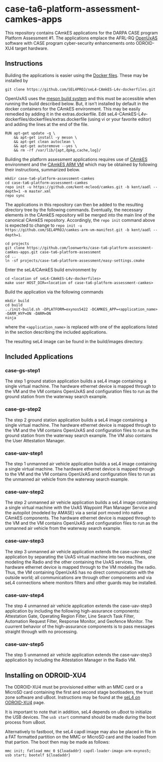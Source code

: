 # case-ta6-platform-assessment-camkes-apps

This repository contains CAmkES applications for the DARPA CASE program Platform Assessment #1.  The applications emplace
the AFRL-RQ [OpenUxAS](https://github.com/afrl-rq/OpenUxAS) software with CASE program cyber-security enhancements onto
ODROID-XU4 target hardware.

## Instructions

Building the applications is easier using the [Docker files](https://docs.sel4.systems/projects/dockerfiles/).
These may be installed by

~~~
git clone https://github.com/SEL4PROJ/seL4-CAmkES-L4v-dockerfiles.git
~~~

OpenUxAS uses the [meson build system](https://mesonbuild.com/) and this must be accessible when running the build
described below.  But, it isn't installed by default in the docker containers for the CAmkES environment.  This may be
easily remedied by adding it in the extras.dockerfile.  Edit seL4-CAmkES-L4v-dockerfiles/dockerfiles/extras.dockerfile (using vi or
your favorite editor) and adding the lines at the end of the file.

~~~
RUN apt-get update -q \
    && apt-get install -y meson \
    && apt-get clean autoclean \
    && apt-get autoremove --yes \
    && rm -rf /var/lib/{apt,dpkg,cache,log}/
~~~

Building the platform assessment applications requires use of [CAmkES](https://docs.sel4.systems/projects/camkes/)
environment and the [CAmkES ARM VM](https://docs.sel4.systems/projects/camkes-arm-vm/) which may be obtained by
following their instructions, summarized below.

~~~
mkdir case-ta6-platform-assessment-camkes
cd case-ta6-platform-assessment-camkes
repo init -u https://github.com/kent-mcleod/camkes.git -b kent/aadl --depth=1 -m master.xml
repo sync
~~~

The applications in this repository can then be added to the resulting directory tree by the following commands.
Eventually, the necessary elements in the CAmkES repository will be merged into the main line of the canonical
CAmkES repository.  Accordingly, the `repo init` command above is expected to change to
`repo init -u https://github.com/SEL4PROJ/camkes-arm-vm-manifest.git -b kent/aadl --depth=1`.

~~~
cd projects
git clone https://github.com/loonwerks/case-ta6-platform-assessment-camkes-apps.git case-ta6-platform-assessment
cd ..
ln -sf projects/case-ta6-platform-assessment/easy-settings.cmake
~~~

Enter the seL4/CAmkES build environment by

~~~
cd <location of seL4-CAmkES-L4v-dockerfiles>
make user HOST_DIR=<location of case-ta6-platform-assessment-camkes>
~~~

Build the application via the following commands

~~~
mkdir build
cd build
../init-build.sh -DPLATFORM=exynos5422 -DCAMKES_APP=<application_name> -DARM_HYP=ON -DARM=ON
ninja
~~~

where the `<application_name>` is replaced with one of the applications listed in the section describing the included
applications.

The resulting seL4 image can be found in the build/images directory.

## Included Applications

### case-gs-step1

The step 1 ground station application builds a seL4 image containing a single virtual machine.  The hardware ethernet
device is mapped through to the VM and the VM contains OpenUxAS and configuration files to run as the ground station
from the waterway search example.

### case-gs-step2

The step 2 ground station application builds a seL4 image containing a single virtual machine.  The hardware ethernet
device is mapped through to the VM and the VM contains OpenUxAS and configuration files to run as the ground station
from the waterway search example.  The VM also contains the User Attestation Manager.

### case-uav-step1

The step 1 unmanned air vehicle application builds a seL4 image containing a single virtual machine.  The hardware ethernet
device is mapped through to the VM and the VM contains OpenUxAS and configuration files to run as the unmanned air vehicle
from the waterway search example.

### case-uav-step2

The step 2 unmanned air vehicle application builds a seL4 image containing a single virtual machine with the UxAS Waypoint
Plan Manager Service and the autopilot (modeled by AMASE) via a serial port moved into native CAmkES components.  The hardware
ethernet device is mapped through to the VM and the VM contains OpenUxAS and configuration files to run as the unmanned air
vehicle from the waterway search example.

### case-uav-step3

The step 3 unmanned air vehicle application extends the case-uav-step2 application by separating the UxAS virtual machine into
two machines, one modeling the Radio and the other containing the UxAS services.  The hardware ethernet device is mapped
through to the VM modeling the radio.  Thus, the VM containing OpenUxAS has no direct communication with the outside world;
all communications are through other components and via seL4 connections where monitors filters and other guards may be
installed.

### case-uav-step4

The step 4 unmanned air vehicle application extends the case-uav-step3 application by including the following high-assurance 
components: Attestation Gate, Operating Region Filter, Line Search Task Filter, Automation Request Filter, Response Monitor, 
and Geofence Monitor.  The cuurrent behavior of the high-assurance components is to pass messages straight through with no 
processing.

### case-uav-step5

The step 5 unmanned air vehicle application extends the case-uav-step3 application by including the Attestation Manager in the 
Radio VM.

## Installing on ODROID-XU4

The ODROID-XU4 must be provisioned either with an MMC card or a MicroSD card containing the first and second stage bootloaders,
the trust zone software and uBoot.  Instructions may be found at the
[seL4 on ODROID-XU4](https://docs.sel4.systems/Hardware/OdroidXU.html) page.

It is important to note that in addition, seL4 depends on uBoot to initialize the USB devices.  The `usb start`
command should be made during the boot process from uBoot.

Alternatively to fastboot, the seL4 capdl image may also be placed in file in a FAT formatted partition on the MMC or MicroSD
card and the loaded from that partion.  The boot then may be made as follows:

~~~
mmc init; fatload mmc 0 ${loadaddr} capdl-loader-image-arm-exynos5; usb start; bootelf ${loadaddr}
~~~
